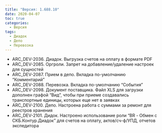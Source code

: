 ```yaml
---
title: "Версия: 1.688.10"
date: 2020-04-07
toc: true
categories:
  - Версия
tags:
  - Диадок
  - Депо
  - Перевозка
---
```


- ARC_DEV-2036. Диадок. Выгрузка счетов на оплату в формате PDF
- ARC_DEV-2085. Оргроли. Запрет на добавление/удаление настроек для сущностей
- ARC_DEV-2087. Прием в депо. Вкладка по-умолчанию “Комментарий”
- ARC_DEV-2088. Перевозка. Вкладка по-умолчанию “События”
- ARC_DEV-2098. Документ поставщика. Файл XLS для загрузки дополнен графой “Вид”, чтобы при приеме создавались транспортные единицы, которых еще нет в заявках
- ARC_DEV-2100. Депо. Настроена работа с суммами за ремонт для реестров хранения
- ARC_DEV-2101. Дидок. Настроено использование роли “BR - Обмен с СКБ.Контур.Диадок” для счетов на оплату, актов/сч-ф/УПД, отчетов экспедитора
